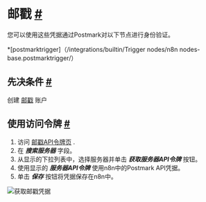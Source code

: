 


 邮戳
 [#](#邮戳 "永久链接")
===========================================



 您可以使用这些凭据通过Postmark对以下节点进行身份验证。
 


*[postmarktrigger]（/integrations/builtin/Trigger nodes/n8n nodes-base.postmarktrigger/）



 先决条件
 [#](#先决条件 "永久链接")
-----------------------------------------------------



 创建
 [邮戳](https://postmarkapp.com/) 
 账户
 



 使用访问令牌
 [#](#使用访问令牌 "永久链接")
---------------------------------------------------------------


1. 访问
 [邮戳API令牌页](https://account.postmarkapp.com/api_tokens) 
 .
2. 在
 ***搜索服务器***
 字段。
3. 从显示的下拉列表中，选择服务器并单击
 ***获取服务器API令牌***
 按钮。
4. 使用显示的
 ***服务器API令牌***
 使用n8n中的Postmark API凭据。
5. 单击
 ***保存***
 按钮将凭据保存在n8n中。



![获取邮戳凭据](https://d33wubrfki0l68.cloudfront.net/a79a48763eca382b89eddce206c1b327b29ef468/4481b/_images/integrations/builtin/credentials/postmark/using-access-token.gif)





